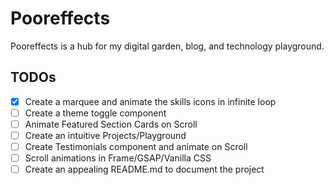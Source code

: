 # Pooreffects

Pooreffects is a hub for my digital garden, blog, and technology playground.

## TODOs

- [x] Create a marquee and animate the skills icons in infinite loop
- [ ] Create a theme toggle component
- [ ] Animate Featured Section Cards on Scroll
- [ ] Create an intuitive Projects/Playground
- [ ] Create Testimonials component and animate on Scroll
- [ ] Scroll animations in Frame/GSAP/Vanilla CSS
- [ ] Create an appealing README.md to document the project
